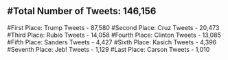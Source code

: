 #Total Number of Tweets: 146,156 
---
#First Place: Trump Tweets - 87,580
#Second Place: Cruz Tweets - 20,473
#Third Place: Rubio Tweets - 14,058
#Fourth Place: Clinton Tweets - 13,085
#Fifth Place: Sanders Tweets - 4,427
#Sixth Place: Kasich Tweets - 4,396
#Seventh Place: Jeb! Tweets - 1,129
#Last Place: Carson Tweets - 1,010
